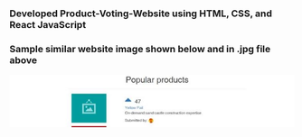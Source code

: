 ### Developed Product-Voting-Website using HTML, CSS, and React JavaScript 
### Sample similar website image shown below and in .jpg file above
![](page.JPG)

